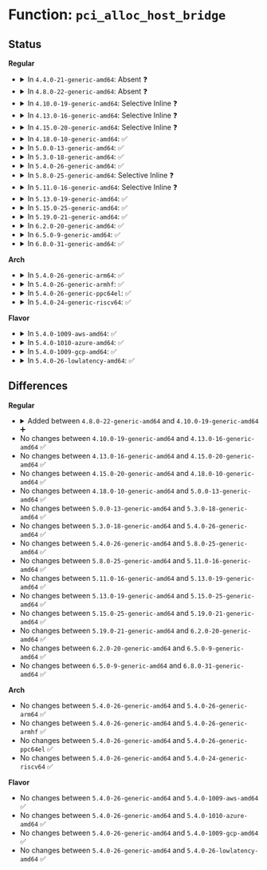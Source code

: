# Function: <code>pci_alloc_host_bridge</code>

## Status
<b>Regular</b>
<ul>
<li>
<details>
<summary>In <code>4.4.0-21-generic-amd64</code>: Absent ❓</summary>

```json
{
  "name": "pci_alloc_host_bridge",
  "collision_type": "Unique Static",
  "inline_type": "Full",
  "funcs": [
    {
      "addr": 18446744071583244132,
      "name": "pci_alloc_host_bridge",
      "external": false,
      "loc": "drivers/pci/probe.c:521",
      "file": "drivers/pci/probe.c",
      "inline": "not declared, inlined",
      "caller_inline": [
        "drivers/pci/probe.c:pci_create_root_bus"
      ],
      "caller_func": []
    }
  ],
  "symbols": []
}
```
</details>
</li>
<li>
<details>
<summary>In <code>4.8.0-22-generic-amd64</code>: Absent ❓</summary>

```json
{
  "name": "pci_alloc_host_bridge",
  "collision_type": "Unique Static",
  "inline_type": "Full",
  "funcs": [
    {
      "addr": 18446744071583553447,
      "name": "pci_alloc_host_bridge",
      "external": false,
      "loc": "drivers/pci/probe.c:524",
      "file": "drivers/pci/probe.c",
      "inline": "not declared, inlined",
      "caller_inline": [
        "drivers/pci/probe.c:pci_create_root_bus"
      ],
      "caller_func": []
    }
  ],
  "symbols": []
}
```
</details>
</li>
<li>
<details>
<summary>In <code>4.10.0-19-generic-amd64</code>: Selective Inline ❓</summary>

```c
struct pci_host_bridge * pci_alloc_host_bridge(size_t priv)
```

```json
{
  "name": "pci_alloc_host_bridge",
  "collision_type": "Unique Global",
  "inline_type": "Selective",
  "funcs": [
    {
      "addr": 18446744071583690923,
      "name": "pci_alloc_host_bridge",
      "external": true,
      "loc": "drivers/pci/probe.c:525",
      "file": "drivers/pci/probe.c",
      "inline": "not declared, inlined",
      "caller_inline": [
        "drivers/pci/probe.c:pci_create_root_bus_msi"
      ],
      "caller_func": []
    }
  ],
  "symbols": [
    {
      "addr": 18446744071583682800,
      "name": "pci_alloc_host_bridge",
      "section": ".text",
      "bind": "STB_GLOBAL",
      "size": 54
    }
  ]
}
```
</details>
</li>
<li>
<details>
<summary>In <code>4.13.0-16-generic-amd64</code>: Selective Inline ❓</summary>

```c
struct pci_host_bridge * pci_alloc_host_bridge(size_t priv)
```

```json
{
  "name": "pci_alloc_host_bridge",
  "collision_type": "Unique Global",
  "inline_type": "Selective",
  "funcs": [
    {
      "addr": 18446744071583731451,
      "name": "pci_alloc_host_bridge",
      "external": true,
      "loc": "drivers/pci/probe.c:527",
      "file": "drivers/pci/probe.c",
      "inline": "not declared, inlined",
      "caller_inline": [
        "drivers/pci/probe.c:pci_create_root_bus"
      ],
      "caller_func": [
        "drivers/pci/dwc/pcie-designware-host.c:dw_pcie_host_init"
      ]
    }
  ],
  "symbols": [
    {
      "addr": 18446744071583723504,
      "name": "pci_alloc_host_bridge",
      "section": ".text",
      "bind": "STB_GLOBAL",
      "size": 65
    }
  ]
}
```
</details>
</li>
<li>
<details>
<summary>In <code>4.15.0-20-generic-amd64</code>: Selective Inline ❓</summary>

```c
struct pci_host_bridge * pci_alloc_host_bridge(size_t priv)
```

```json
{
  "name": "pci_alloc_host_bridge",
  "collision_type": "Unique Global",
  "inline_type": "Selective",
  "funcs": [
    {
      "addr": 18446744071583989547,
      "name": "pci_alloc_host_bridge",
      "external": true,
      "loc": "drivers/pci/probe.c:527",
      "file": "drivers/pci/probe.c",
      "inline": "not declared, inlined",
      "caller_inline": [
        "drivers/pci/probe.c:pci_create_root_bus"
      ],
      "caller_func": [
        "drivers/pci/dwc/pcie-designware-host.c:dw_pcie_host_init"
      ]
    }
  ],
  "symbols": [
    {
      "addr": 18446744071583979840,
      "name": "pci_alloc_host_bridge",
      "section": ".text",
      "bind": "STB_GLOBAL",
      "size": 65
    }
  ]
}
```
</details>
</li>
<li>
<details>
<summary>In <code>4.18.0-10-generic-amd64</code>: ✅</summary>

```c
struct pci_host_bridge * pci_alloc_host_bridge(size_t priv)
```

```json
{
  "name": "pci_alloc_host_bridge",
  "collision_type": "Unique Global",
  "inline_type": "No",
  "funcs": [
    {
      "addr": 18446744071584173520,
      "name": "pci_alloc_host_bridge",
      "external": true,
      "loc": "drivers/pci/probe.c:539",
      "file": "drivers/pci/probe.c",
      "inline": "seen, unknown",
      "caller_inline": [],
      "caller_func": [
        "drivers/pci/probe.c:pci_create_root_bus",
        "drivers/pci/controller/dwc/pcie-designware-host.c:dw_pcie_host_init"
      ]
    }
  ],
  "symbols": [
    {
      "addr": 18446744071584173520,
      "name": "pci_alloc_host_bridge",
      "section": ".text",
      "bind": "STB_GLOBAL",
      "size": 72
    }
  ]
}
```
</details>
</li>
<li>
<details>
<summary>In <code>5.0.0-13-generic-amd64</code>: ✅</summary>

```c
struct pci_host_bridge * pci_alloc_host_bridge(size_t priv)
```

```json
{
  "name": "pci_alloc_host_bridge",
  "collision_type": "Unique Global",
  "inline_type": "No",
  "funcs": [
    {
      "addr": 18446744071584261360,
      "name": "pci_alloc_host_bridge",
      "external": true,
      "loc": "drivers/pci/probe.c:538",
      "file": "drivers/pci/probe.c",
      "inline": "seen, unknown",
      "caller_inline": [],
      "caller_func": [
        "drivers/pci/probe.c:pci_create_root_bus",
        "drivers/pci/controller/dwc/pcie-designware-host.c:dw_pcie_host_init"
      ]
    }
  ],
  "symbols": [
    {
      "addr": 18446744071584261360,
      "name": "pci_alloc_host_bridge",
      "section": ".text",
      "bind": "STB_GLOBAL",
      "size": 72
    }
  ]
}
```
</details>
</li>
<li>
<details>
<summary>In <code>5.3.0-18-generic-amd64</code>: ✅</summary>

```c
struct pci_host_bridge * pci_alloc_host_bridge(size_t priv)
```

```json
{
  "name": "pci_alloc_host_bridge",
  "collision_type": "Unique Global",
  "inline_type": "No",
  "funcs": [
    {
      "addr": 18446744071584455712,
      "name": "pci_alloc_host_bridge",
      "external": true,
      "loc": "drivers/pci/probe.c:606",
      "file": "drivers/pci/probe.c",
      "inline": "seen, unknown",
      "caller_inline": [],
      "caller_func": [
        "drivers/pci/probe.c:pci_create_root_bus"
      ]
    }
  ],
  "symbols": [
    {
      "addr": 18446744071584455712,
      "name": "pci_alloc_host_bridge",
      "section": ".text",
      "bind": "STB_GLOBAL",
      "size": 93
    }
  ]
}
```
</details>
</li>
<li>
<details>
<summary>In <code>5.4.0-26-generic-amd64</code>: ✅</summary>

```c
struct pci_host_bridge * pci_alloc_host_bridge(size_t priv)
```

```json
{
  "name": "pci_alloc_host_bridge",
  "collision_type": "Unique Global",
  "inline_type": "No",
  "funcs": [
    {
      "addr": 18446744071584590992,
      "name": "pci_alloc_host_bridge",
      "external": true,
      "loc": "drivers/pci/probe.c:602",
      "file": "drivers/pci/probe.c",
      "inline": "seen, unknown",
      "caller_inline": [],
      "caller_func": [
        "drivers/pci/probe.c:pci_create_root_bus"
      ]
    }
  ],
  "symbols": [
    {
      "addr": 18446744071584590992,
      "name": "pci_alloc_host_bridge",
      "section": ".text",
      "bind": "STB_GLOBAL",
      "size": 93
    }
  ]
}
```
</details>
</li>
<li>
<details>
<summary>In <code>5.8.0-25-generic-amd64</code>: Selective Inline ❓</summary>

```c
struct pci_host_bridge * pci_alloc_host_bridge(size_t priv)
```

```json
{
  "name": "pci_alloc_host_bridge",
  "collision_type": "Unique Global",
  "inline_type": "Selective",
  "funcs": [
    {
      "addr": 18446744071585275301,
      "name": "pci_alloc_host_bridge",
      "external": true,
      "loc": "drivers/pci/probe.c:601",
      "file": "drivers/pci/probe.c",
      "inline": "not declared, inlined",
      "caller_inline": [
        "drivers/pci/probe.c:pci_create_root_bus",
        "drivers/pci/probe.c:devm_pci_alloc_host_bridge"
      ],
      "caller_func": []
    }
  ],
  "symbols": [
    {
      "addr": 18446744071585269552,
      "name": "pci_alloc_host_bridge",
      "section": ".text",
      "bind": "STB_GLOBAL",
      "size": 121
    }
  ]
}
```
</details>
</li>
<li>
<details>
<summary>In <code>5.11.0-16-generic-amd64</code>: Selective Inline ❓</summary>

```c
struct pci_host_bridge * pci_alloc_host_bridge(size_t priv)
```

```json
{
  "name": "pci_alloc_host_bridge",
  "collision_type": "Unique Global",
  "inline_type": "Selective",
  "funcs": [
    {
      "addr": 18446744071585434005,
      "name": "pci_alloc_host_bridge",
      "external": true,
      "loc": "drivers/pci/probe.c:601",
      "file": "drivers/pci/probe.c",
      "inline": "not declared, inlined",
      "caller_inline": [
        "drivers/pci/probe.c:pci_create_root_bus",
        "drivers/pci/probe.c:devm_pci_alloc_host_bridge"
      ],
      "caller_func": []
    }
  ],
  "symbols": [
    {
      "addr": 18446744071585427424,
      "name": "pci_alloc_host_bridge",
      "section": ".text",
      "bind": "STB_GLOBAL",
      "size": 121
    }
  ]
}
```
</details>
</li>
<li>
<details>
<summary>In <code>5.13.0-19-generic-amd64</code>: ✅</summary>

```c
struct pci_host_bridge * pci_alloc_host_bridge(size_t priv)
```

```json
{
  "name": "pci_alloc_host_bridge",
  "collision_type": "Unique Global",
  "inline_type": "No",
  "funcs": [
    {
      "addr": 18446744071585305472,
      "name": "pci_alloc_host_bridge",
      "external": true,
      "loc": "drivers/pci/probe.c:602",
      "file": "drivers/pci/probe.c",
      "inline": "seen, unknown",
      "caller_inline": [],
      "caller_func": [
        "drivers/pci/probe.c:pci_create_root_bus",
        "drivers/pci/probe.c:devm_pci_alloc_host_bridge"
      ]
    }
  ],
  "symbols": [
    {
      "addr": 18446744071585305472,
      "name": "pci_alloc_host_bridge",
      "section": ".text",
      "bind": "STB_GLOBAL",
      "size": 121
    }
  ]
}
```
</details>
</li>
<li>
<details>
<summary>In <code>5.15.0-25-generic-amd64</code>: ✅</summary>

```c
struct pci_host_bridge * pci_alloc_host_bridge(size_t priv)
```

```json
{
  "name": "pci_alloc_host_bridge",
  "collision_type": "Unique Global",
  "inline_type": "No",
  "funcs": [
    {
      "addr": 18446744071585762640,
      "name": "pci_alloc_host_bridge",
      "external": true,
      "loc": "drivers/pci/probe.c:604",
      "file": "drivers/pci/probe.c",
      "inline": "seen, unknown",
      "caller_inline": [],
      "caller_func": [
        "drivers/pci/probe.c:pci_create_root_bus",
        "drivers/pci/probe.c:devm_pci_alloc_host_bridge"
      ]
    }
  ],
  "symbols": [
    {
      "addr": 18446744071585762640,
      "name": "pci_alloc_host_bridge",
      "section": ".text",
      "bind": "STB_GLOBAL",
      "size": 133
    }
  ]
}
```
</details>
</li>
<li>
<details>
<summary>In <code>5.19.0-21-generic-amd64</code>: ✅</summary>

```c
struct pci_host_bridge * pci_alloc_host_bridge(size_t priv)
```

```json
{
  "name": "pci_alloc_host_bridge",
  "collision_type": "Unique Global",
  "inline_type": "No",
  "funcs": [
    {
      "addr": 18446744071586947728,
      "name": "pci_alloc_host_bridge",
      "external": true,
      "loc": "drivers/pci/probe.c:603",
      "file": "drivers/pci/probe.c",
      "inline": "seen, unknown",
      "caller_inline": [],
      "caller_func": [
        "drivers/pci/probe.c:pci_create_root_bus",
        "drivers/pci/probe.c:devm_pci_alloc_host_bridge"
      ]
    }
  ],
  "symbols": [
    {
      "addr": 18446744071586947728,
      "name": "pci_alloc_host_bridge",
      "section": ".text",
      "bind": "STB_GLOBAL",
      "size": 130
    }
  ]
}
```
</details>
</li>
<li>
<details>
<summary>In <code>6.2.0-20-generic-amd64</code>: ✅</summary>

```c
struct pci_host_bridge * pci_alloc_host_bridge(size_t priv)
```

```json
{
  "name": "pci_alloc_host_bridge",
  "collision_type": "Unique Global",
  "inline_type": "No",
  "funcs": [
    {
      "addr": 18446744071588106672,
      "name": "pci_alloc_host_bridge",
      "external": true,
      "loc": "drivers/pci/probe.c:603",
      "file": "drivers/pci/probe.c",
      "inline": "seen, unknown",
      "caller_inline": [],
      "caller_func": [
        "drivers/pci/probe.c:pci_create_root_bus",
        "drivers/pci/probe.c:devm_pci_alloc_host_bridge"
      ]
    }
  ],
  "symbols": [
    {
      "addr": 18446744071588106672,
      "name": "pci_alloc_host_bridge",
      "section": ".text",
      "bind": "STB_GLOBAL",
      "size": 132
    }
  ]
}
```
</details>
</li>
<li>
<details>
<summary>In <code>6.5.0-9-generic-amd64</code>: ✅</summary>

```c
struct pci_host_bridge * pci_alloc_host_bridge(size_t priv)
```

```json
{
  "name": "pci_alloc_host_bridge",
  "collision_type": "Unique Global",
  "inline_type": "No",
  "funcs": [
    {
      "addr": 18446744071588381280,
      "name": "pci_alloc_host_bridge",
      "external": true,
      "loc": "drivers/pci/probe.c:604",
      "file": "drivers/pci/probe.c",
      "inline": "seen, unknown",
      "caller_inline": [],
      "caller_func": [
        "drivers/pci/probe.c:pci_create_root_bus",
        "drivers/pci/probe.c:devm_pci_alloc_host_bridge"
      ]
    }
  ],
  "symbols": [
    {
      "addr": 18446744071588381280,
      "name": "pci_alloc_host_bridge",
      "section": ".text",
      "bind": "STB_GLOBAL",
      "size": 132
    }
  ]
}
```
</details>
</li>
<li>
<details>
<summary>In <code>6.8.0-31-generic-amd64</code>: ✅</summary>

```c
struct pci_host_bridge * pci_alloc_host_bridge(size_t priv)
```

```json
{
  "name": "pci_alloc_host_bridge",
  "collision_type": "Unique Global",
  "inline_type": "No",
  "funcs": [
    {
      "addr": 18446744071588678960,
      "name": "pci_alloc_host_bridge",
      "external": true,
      "loc": "drivers/pci/probe.c:615",
      "file": "drivers/pci/probe.c",
      "inline": "seen, unknown",
      "caller_inline": [],
      "caller_func": [
        "drivers/pci/probe.c:pci_create_root_bus",
        "drivers/pci/probe.c:devm_pci_alloc_host_bridge"
      ]
    }
  ],
  "symbols": [
    {
      "addr": 18446744071588678960,
      "name": "pci_alloc_host_bridge",
      "section": ".text",
      "bind": "STB_GLOBAL",
      "size": 132
    }
  ]
}
```
</details>
</li>
</ul>
<b>Arch</b>
<ul>
<li>
<details>
<summary>In <code>5.4.0-26-generic-arm64</code>: ✅</summary>

```c
struct pci_host_bridge * pci_alloc_host_bridge(size_t priv)
```

```json
{
  "name": "pci_alloc_host_bridge",
  "collision_type": "Unique Global",
  "inline_type": "No",
  "funcs": [
    {
      "addr": 18446603336496830360,
      "name": "pci_alloc_host_bridge",
      "external": true,
      "loc": "drivers/pci/probe.c:602",
      "file": "drivers/pci/probe.c",
      "inline": "seen, unknown",
      "caller_inline": [],
      "caller_func": [
        "drivers/pci/probe.c:pci_create_root_bus",
        "drivers/pci/controller/pcie-rcar.c:rcar_pcie_probe"
      ]
    }
  ],
  "symbols": [
    {
      "addr": 18446603336496830360,
      "name": "pci_alloc_host_bridge",
      "section": ".text",
      "bind": "STB_GLOBAL",
      "size": 100
    }
  ]
}
```
</details>
</li>
<li>
<details>
<summary>In <code>5.4.0-26-generic-armhf</code>: ✅</summary>

```c
struct pci_host_bridge * pci_alloc_host_bridge(size_t priv)
```

```json
{
  "name": "pci_alloc_host_bridge",
  "collision_type": "Unique Global",
  "inline_type": "No",
  "funcs": [
    {
      "addr": 3230110364,
      "name": "pci_alloc_host_bridge",
      "external": true,
      "loc": "drivers/pci/probe.c:602",
      "file": "drivers/pci/probe.c",
      "inline": "seen, unknown",
      "caller_inline": [],
      "caller_func": [
        "arch/arm/kernel/bios32.c:pci_common_init_dev",
        "drivers/pci/probe.c:pci_create_root_bus",
        "drivers/pci/controller/pcie-rcar.c:rcar_pcie_probe",
        "drivers/pci/controller/pci-v3-semi.c:v3_pci_probe"
      ]
    }
  ],
  "symbols": [
    {
      "addr": 3230110364,
      "name": "pci_alloc_host_bridge",
      "section": ".text",
      "bind": "STB_GLOBAL",
      "size": 96
    }
  ]
}
```
</details>
</li>
<li>
<details>
<summary>In <code>5.4.0-26-generic-ppc64el</code>: ✅</summary>

```c
struct pci_host_bridge * pci_alloc_host_bridge(size_t priv)
```

```json
{
  "name": "pci_alloc_host_bridge",
  "collision_type": "Unique Global",
  "inline_type": "No",
  "funcs": [
    {
      "addr": 13835058055290903168,
      "name": "pci_alloc_host_bridge",
      "external": true,
      "loc": "drivers/pci/probe.c:602",
      "file": "drivers/pci/probe.c",
      "inline": "seen, unknown",
      "caller_inline": [],
      "caller_func": [
        "drivers/pci/probe.c:pci_create_root_bus"
      ]
    }
  ],
  "symbols": [
    {
      "addr": 13835058055290903168,
      "name": "pci_alloc_host_bridge",
      "section": ".text",
      "bind": "STB_GLOBAL",
      "size": 116
    }
  ]
}
```
</details>
</li>
<li>
<details>
<summary>In <code>5.4.0-24-generic-riscv64</code>: ✅</summary>

```c
struct pci_host_bridge * pci_alloc_host_bridge(size_t priv)
```

```json
{
  "name": "pci_alloc_host_bridge",
  "collision_type": "Unique Global",
  "inline_type": "No",
  "funcs": [
    {
      "addr": 18446743936275536424,
      "name": "pci_alloc_host_bridge",
      "external": true,
      "loc": "drivers/pci/probe.c:602",
      "file": "drivers/pci/probe.c",
      "inline": "seen, unknown",
      "caller_inline": [],
      "caller_func": [
        "drivers/pci/probe.c:pci_create_root_bus"
      ]
    }
  ],
  "symbols": [
    {
      "addr": 18446743936275536424,
      "name": "pci_alloc_host_bridge",
      "section": ".text",
      "bind": "STB_GLOBAL",
      "size": 100
    }
  ]
}
```
</details>
</li>
</ul>
<b>Flavor</b>
<ul>
<li>
<details>
<summary>In <code>5.4.0-1009-aws-amd64</code>: ✅</summary>

```c
struct pci_host_bridge * pci_alloc_host_bridge(size_t priv)
```

```json
{
  "name": "pci_alloc_host_bridge",
  "collision_type": "Unique Global",
  "inline_type": "No",
  "funcs": [
    {
      "addr": 18446744071584543152,
      "name": "pci_alloc_host_bridge",
      "external": true,
      "loc": "drivers/pci/probe.c:602",
      "file": "drivers/pci/probe.c",
      "inline": "seen, unknown",
      "caller_inline": [],
      "caller_func": [
        "drivers/pci/probe.c:pci_create_root_bus"
      ]
    }
  ],
  "symbols": [
    {
      "addr": 18446744071584543152,
      "name": "pci_alloc_host_bridge",
      "section": ".text",
      "bind": "STB_GLOBAL",
      "size": 93
    }
  ]
}
```
</details>
</li>
<li>
<details>
<summary>In <code>5.4.0-1010-azure-amd64</code>: ✅</summary>

```c
struct pci_host_bridge * pci_alloc_host_bridge(size_t priv)
```

```json
{
  "name": "pci_alloc_host_bridge",
  "collision_type": "Unique Global",
  "inline_type": "No",
  "funcs": [
    {
      "addr": 18446744071584471312,
      "name": "pci_alloc_host_bridge",
      "external": true,
      "loc": "drivers/pci/probe.c:602",
      "file": "drivers/pci/probe.c",
      "inline": "seen, unknown",
      "caller_inline": [],
      "caller_func": [
        "drivers/pci/probe.c:pci_create_root_bus"
      ]
    }
  ],
  "symbols": [
    {
      "addr": 18446744071584471312,
      "name": "pci_alloc_host_bridge",
      "section": ".text",
      "bind": "STB_GLOBAL",
      "size": 93
    }
  ]
}
```
</details>
</li>
<li>
<details>
<summary>In <code>5.4.0-1009-gcp-amd64</code>: ✅</summary>

```c
struct pci_host_bridge * pci_alloc_host_bridge(size_t priv)
```

```json
{
  "name": "pci_alloc_host_bridge",
  "collision_type": "Unique Global",
  "inline_type": "No",
  "funcs": [
    {
      "addr": 18446744071584541152,
      "name": "pci_alloc_host_bridge",
      "external": true,
      "loc": "drivers/pci/probe.c:602",
      "file": "drivers/pci/probe.c",
      "inline": "seen, unknown",
      "caller_inline": [],
      "caller_func": [
        "drivers/pci/probe.c:pci_create_root_bus"
      ]
    }
  ],
  "symbols": [
    {
      "addr": 18446744071584541152,
      "name": "pci_alloc_host_bridge",
      "section": ".text",
      "bind": "STB_GLOBAL",
      "size": 93
    }
  ]
}
```
</details>
</li>
<li>
<details>
<summary>In <code>5.4.0-26-lowlatency-amd64</code>: ✅</summary>

```c
struct pci_host_bridge * pci_alloc_host_bridge(size_t priv)
```

```json
{
  "name": "pci_alloc_host_bridge",
  "collision_type": "Unique Global",
  "inline_type": "No",
  "funcs": [
    {
      "addr": 18446744071584648896,
      "name": "pci_alloc_host_bridge",
      "external": true,
      "loc": "drivers/pci/probe.c:602",
      "file": "drivers/pci/probe.c",
      "inline": "seen, unknown",
      "caller_inline": [],
      "caller_func": [
        "drivers/pci/probe.c:pci_create_root_bus"
      ]
    }
  ],
  "symbols": [
    {
      "addr": 18446744071584648896,
      "name": "pci_alloc_host_bridge",
      "section": ".text",
      "bind": "STB_GLOBAL",
      "size": 93
    }
  ]
}
```
</details>
</li>
</ul>

## Differences
<b>Regular</b>
<ul>
<li>
<details>
<summary>Added between <code>4.8.0-22-generic-amd64</code> and <code>4.10.0-19-generic-amd64</code> ➕</summary>

```c
struct pci_host_bridge * pci_alloc_host_bridge(size_t priv)
```
</details>
</li>
<li>
No changes between <code>4.10.0-19-generic-amd64</code> and <code>4.13.0-16-generic-amd64</code> ✅
</li>
<li>
No changes between <code>4.13.0-16-generic-amd64</code> and <code>4.15.0-20-generic-amd64</code> ✅
</li>
<li>
No changes between <code>4.15.0-20-generic-amd64</code> and <code>4.18.0-10-generic-amd64</code> ✅
</li>
<li>
No changes between <code>4.18.0-10-generic-amd64</code> and <code>5.0.0-13-generic-amd64</code> ✅
</li>
<li>
No changes between <code>5.0.0-13-generic-amd64</code> and <code>5.3.0-18-generic-amd64</code> ✅
</li>
<li>
No changes between <code>5.3.0-18-generic-amd64</code> and <code>5.4.0-26-generic-amd64</code> ✅
</li>
<li>
No changes between <code>5.4.0-26-generic-amd64</code> and <code>5.8.0-25-generic-amd64</code> ✅
</li>
<li>
No changes between <code>5.8.0-25-generic-amd64</code> and <code>5.11.0-16-generic-amd64</code> ✅
</li>
<li>
No changes between <code>5.11.0-16-generic-amd64</code> and <code>5.13.0-19-generic-amd64</code> ✅
</li>
<li>
No changes between <code>5.13.0-19-generic-amd64</code> and <code>5.15.0-25-generic-amd64</code> ✅
</li>
<li>
No changes between <code>5.15.0-25-generic-amd64</code> and <code>5.19.0-21-generic-amd64</code> ✅
</li>
<li>
No changes between <code>5.19.0-21-generic-amd64</code> and <code>6.2.0-20-generic-amd64</code> ✅
</li>
<li>
No changes between <code>6.2.0-20-generic-amd64</code> and <code>6.5.0-9-generic-amd64</code> ✅
</li>
<li>
No changes between <code>6.5.0-9-generic-amd64</code> and <code>6.8.0-31-generic-amd64</code> ✅
</li>
</ul>
<b>Arch</b>
<ul>
<li>
No changes between <code>5.4.0-26-generic-amd64</code> and <code>5.4.0-26-generic-arm64</code> ✅
</li>
<li>
No changes between <code>5.4.0-26-generic-amd64</code> and <code>5.4.0-26-generic-armhf</code> ✅
</li>
<li>
No changes between <code>5.4.0-26-generic-amd64</code> and <code>5.4.0-26-generic-ppc64el</code> ✅
</li>
<li>
No changes between <code>5.4.0-26-generic-amd64</code> and <code>5.4.0-24-generic-riscv64</code> ✅
</li>
</ul>
<b>Flavor</b>
<ul>
<li>
No changes between <code>5.4.0-26-generic-amd64</code> and <code>5.4.0-1009-aws-amd64</code> ✅
</li>
<li>
No changes between <code>5.4.0-26-generic-amd64</code> and <code>5.4.0-1010-azure-amd64</code> ✅
</li>
<li>
No changes between <code>5.4.0-26-generic-amd64</code> and <code>5.4.0-1009-gcp-amd64</code> ✅
</li>
<li>
No changes between <code>5.4.0-26-generic-amd64</code> and <code>5.4.0-26-lowlatency-amd64</code> ✅
</li>
</ul>
